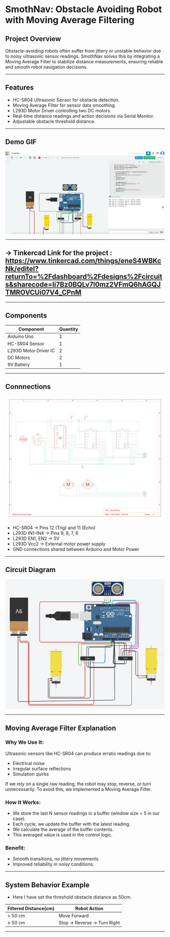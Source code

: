 # SmothNav: Obstacle Avoiding Robot with Moving Average Filtering

## Project Overview
Obstacle-avoiding robots often suffer from jittery or unstable behavior due to noisy ultrasonic sensor readings.
SmothNav solves this by integrating a Moving Average Filter to stabilize distance measurements, ensuring reliable and smooth robot navigation decisions.

---

## Features
- HC-SR04 Ultrasonic Sensor for obstacle detection.
- Moving Average Filter for sensor data smoothing.
- L293D Motor Driver controlling two DC motors.
- Real-time distance readings and action decisions via Serial Monitor.
- Adjustable obstacle threshold distance.

---
## Demo GIF
![Demo](./images/demo.gif)

---

## -> Tinkercad Link for the project : https://www.tinkercad.com/things/eneS4WBKcNk/editel?returnTo=%2Fdashboard%2Fdesigns%2Fcircuits&sharecode=Ii7Bz0BQLv7l0mz2VFmQ6hAGQJTMROVCUi07V4_CPnM
---

## Components
| Component	    |    Quantity |
|---------------|--------------|
| Arduino Uno	  |       1     |
| HC-SR04 Sensor |	    1     |
| L293D Motor Driver IC|	2   |
| DC Motors	     |     2      |
| 9V Battery     |	   1      |

---

## Connnections

![Connection Diagram](./images/connection.png)

- HC-SR04 → Pins 12 (Trig) and 11 (Echo)
- L293D IN1–IN4 → Pins 9, 8, 7, 6
- L293D EN1, EN2 → 5V
- L293D Vcc2 → External motor power supply
- GND connections shared between Arduino and Motor Power

---

## Circuit Diagram

![circuit diagram](./images/SmoothNav_ckt.png)

---

## Moving Average Filter Explanation
### Why We Use It:

Ultrasonic sensors like HC-SR04 can produce erratic readings due to:

- Electrical noise
- Irregular surface reflections
- Simulation quirks

If we rely on a single raw reading, the robot may stop, reverse, or turn unnecessarily.
To avoid this, we implemented a Moving Average Filter.

### How It Works:
- We store the last N sensor readings in a buffer (window size = 5 in our case).
- Each cycle, we update the buffer with the latest reading.
- We calculate the average of the buffer contents.
- This averaged value is used in the control logic.

### Benefit:
- Smooth transitions, no jittery movements.
- Improved reliability in noisy conditions.

---

## System Behavior Example

- Here I have set the threshold obstacle distance as 50cm.
  
| Filtered Distance(cm)  | 	 Robot Action |
|------------------------|----------------|
|   > 50 cm	           |          Move Forward|
|   ≤ 50 cm	          |  Stop → Reverse → Turn Right|

---

